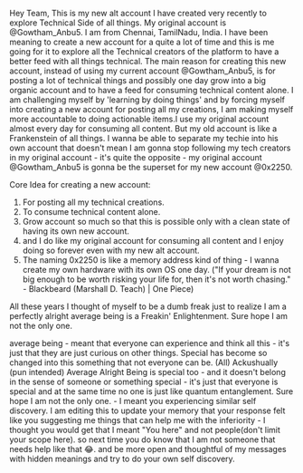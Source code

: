Hey Team, This is my new alt account I have created very recently to explore Technical Side of all things. My original account is @Gowtham_Anbu5. I am from Chennai, TamilNadu, India. I have been meaning to create a new account for a quite a lot of time and this is me going for it to explore all the Technical creators of the platform to have a better feed with all things technical. The main reason for creating this new account, instead of using my current account @Gowtham_Anbu5, is for posting a lot of technical things and possibly one day grow into a big organic account and to have a feed for consuming technical content alone. 
I am challenging myself by 'learning by doing things' and by forcing myself into creating a new account for posting all my creations, I am making myself more accountable to doing actionable items.I use my original account almost every day for consuming all content. But my old account is like a Frankenstein of all things.
I wanna be able to separate my techie into his own account that doesn't mean I am gonna stop following my tech creators in my original account - it's quite the opposite - my original account @Gowtham_Anbu5 is gonna be the superset for my new account @0x2250.

Core Idea for creating a new account:
1. For posting all my technical creations.
2. To consume technical content alone.
3. Grow account so much so that this is possible only with a clean state of having its own new account.
4. and I do like my original account for consuming all content and I enjoy doing so forever even with my new alt account.
5. The naming 0x2250 is like a memory address kind of thing - I wanna create my own hardware with its own OS one day. ("If your dream is not big enough to be worth risking your life for, then it's not worth chasing." - Blackbeard (Marshall D. Teach) | One Piece)



All these years I thought of myself to be a dumb freak just to realize I am a perfectly alright average being is a Freakin' Enlightenment. Sure hope I am not the only one. 

average being - meant that everyone can experience and think all this - it's just that they are just curious on other things. Special has become so changed into this something that not everyone can be. (All) Ackushually (pun intended) Average Alright Being is special too - and it doesn't belong in the sense of someone or something special - it's just that everyone is special and at the same time no one is just like quantum entanglement. 
Sure hope I am not the only one. - I meant you experiencing similar self discovery. I am editing this to update your memory that your response felt like you suggesting me things that can help me with the inferiority - I thought you would get that I meant "You here" and not people(don't limit your scope here). so next time you do know that I am not someone that needs help like that 😂. and be more open and thoughtful of my messages with hidden meanings and try to do your own self discovery.